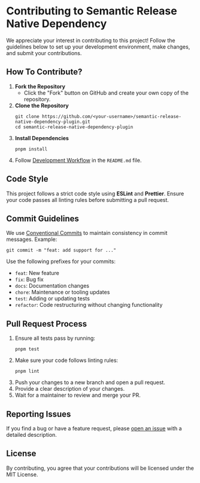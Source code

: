 # Contributing to Semantic Release Native Dependency

We appreciate your interest in contributing to this project! Follow the guidelines below to set up your development
environment, make changes, and submit your contributions.

## How To Contribute?

1. **Fork the Repository**
    - Click the "Fork" button on GitHub and create your own copy of the repository.
2. **Clone the Repository**
    ```shell
    git clone https://github.com/<your-username>/semantic-release-native-dependency-plugin.git
    cd semantic-release-native-dependency-plugin
    ```
3. **Install Dependencies**
    ```shell
    pnpm install
    ```
4. Follow [Development Workflow][development-workflow] in the `README.md` file.
  
## Code Style

This project follows a strict code style using **ESLint** and **Prettier**. Ensure your code passes all linting rules
before submitting a pull request.

## Commit Guidelines

We use [Conventional Commits][conventional-commits] to maintain consistency in commit messages. Example:

```shell
git commit -m "feat: add support for ..."
```

Use the following prefixes for your commits:

- `feat`: New feature
- `fix`: Bug fix
- `docs`: Documentation changes
- `chore`: Maintenance or tooling updates
- `test`: Adding or updating tests
- `refactor`: Code restructuring without changing functionality

## Pull Request Process

1. Ensure all tests pass by running:
    ```shell
    pnpm test
    ```
2. Make sure your code follows linting rules:
    ```shell
    pnpm lint
    ```
3. Push your changes to a new branch and open a pull request.
4. Provide a clear description of your changes.
5. Wait for a maintainer to review and merge your PR.

## Reporting Issues

If you find a bug or have a feature request, please [open an issue][open-issue] with a detailed description.

## License

By contributing, you agree that your contributions will be licensed under the MIT License.

[open-issue]: https://github.com/fingerprintjs/semantic-release-native-dependency-plugin/issues/new
[development-workflow]: https://github.com/fingerprintjs/semantic-release-native-dependency-plugin?tab=readme-ov-file#development-workflow
[conventional-commits]: https://conventionalcommits.org

